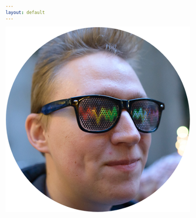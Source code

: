 ```yaml
---
layout: default
---
```

<div class="front-page">
  <div class="dots-box">
    <div class="profile-section" id="profile">
      <img align="left" class="bigdot left" alt="Me" src="/assets/profile-circle.png">
      <div class="social-refs">
        <a rel="self" href="https://github.com/{{ site.github_username }}" id="github" title="GitHub">
          <span class="fa-stack fa-3x">
            <i class="fa fa-stack-2x fa-github"></i>
          </span>
        </a>

        <a rel="self" href="https://linkedin.com/in/{{ site.linkedin_username }}" class="linkedin" title="LinkedIn">
          <span class="fa-stack fa-3x">
            <i class="fa fa-circle fa-stack-2x"></i>
            <i class="fa fa-linkedin fa-stack-1x fa-inverse"></i>
          </span>
        </a>
        
        <a rel="self" href="{{ site.personal_mastodon_url }}" class="mastodon" title="Mastodon">
          <span class="fa-stack fa-3x">
            <i class="fa fa-circle fa-stack-2x"></i>
            <i class="fa fa-brand fa-mastodon fa-stack-1x fa-inverse"></i>
          </span>
        </a>
      </div>
    </div>

    <div style="clear: both;"></div>

    <div class="profile-section" id="furry">
      <div class="social-refs">
        <a rel="self" href="{{ site.furry_mastodon_url }}" class="mastodon" title="Mastodon">
          <span class="fa-stack fa-3x">
            <i class="fa fa-circle fa-stack-2x"></i>
            <i class="fa fa-brand fa-mastodon fa-stack-1x fa-inverse"></i>
          </span>
        </a>

        <a rel="self" href="https://www.facebook.com/{{ site.facebook_username }}" class="facebook" title="Facebook">
          <span class="fa-stack fa-3x">
            <i class="fa fa-circle fa-stack-2x"></i>
            <i class="fa fa-facebook-official fa-stack-1x fa-inverse"></i>
          </span>
        </a>
      </div>

      <img align="right" class="bigdot right" title="Photo &copy; 2013 Anthony Stewart" alt="Fursuit" src="/assets/fursuit-circle.png">
    </div>
  </div>
</div>
